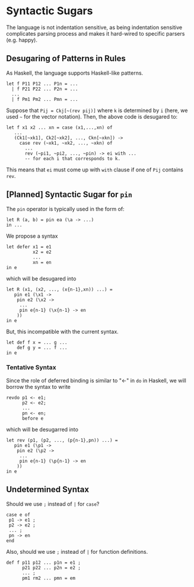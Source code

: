 Syntactic Sugars
================

The language is not indentation sensitive, as being indentation
sensitive complicates parsing process and makes it hard-wired to
specific parsers (e.g. happy).


<!--### Keywords

```
sig type data newtype let and in where case of rev with infix infixr infixl 
```

The following words are reserved for future.

```
import module open begin end 
```

### Special Symbols

The following characters cannot be a part of identifiers. 

```
( ) { } , _
```

### Identifiers

Every nonempty combination of letters and symbols are identifiers. Some combinations
like `!` has the special meaning. 
-->

## Desugaring of Patterns in Rules

As Haskell, the language supports Haskell-like patterns. 

```
let f P11 P12 ... P1n = ...
  | f P21 P22 ... P2n = ...
  ...
  | f Pm1 Pm2 ... Pmn = ...
```

Suppose that `Pij = Ckj[~(rev pij)]` where `k` is determined by `i` (here, we used `~` for the vector notation). Then, the above code is desugared to:

```
let f x1 x2 ... xn = case (x1,...,xn) of 
   ...
   (Ck1[~xk1], Ck2[~xk2], ..., Ckn[~xkn]) -> 
     case rev (~xk1, ~xk2, ..., ~xkn) of 
       ...
       rev (~pi1, ~pi2, ..., ~pin) -> ei with ... 
       -- for each i that corresponds to k.            
```

This means that `ei` must come up with `with` clause if one of `Pij` contains `rev`.

## [Planned] Syntactic Sugar for `pin`

The `pin` operator is typically used in the form of:

```
let R (a, b) = pin ea (\a -> ...)  
in ... 
```

We propose a syntax 

```
let defer x1 = e1
          x2 = e2
          ...
          xn = en 
in e          
```

which will be desugared into

```
let R (x1, (x2, ..., (x{n-1},xn)) ...) =
   pin e1 (\x1 -> 
    pin e2 (\x2 -> 
     ... 
     pin e{n-1} (\x{n-1} -> en
    ))
in e 
```

But, this incompatible with the current syntax. 

```
let def f x = ... g ...
    def g y = ... f ...
in e 
```


### Tentative Syntax 

Since the role of deferred binding is similar to "<-" in `do` in Haskell, we will borrow the syntax to write

```
revdo p1 <- e1; 
      p2 <- e2; 
      ...
      pn <- en;
      before e 
```

which will be desugarred into 

```
let rev (p1, (p2, ..., (p{n-1},pn)) ...) =
   pin e1 (\p1 -> 
    pin e2 (\p2 -> 
     ... 
     pin e{n-1} (\p{n-1} -> en
    ))
in e 
```



## Undetermined Syntax

Should we use `;` instead of `|` for `case`? 

```
case e of 
 p1 -> e1 ;
 p2 -> e2 ; 
 ... ;
 pn -> en 
end
```

Also, should we use `;` instead of `|` for function definitions. 

```
def f p11 p12 ... p1n = e1 ;
      p21 p22 ... p2n = e2 ; 
      ... ; 
      pm1 rm2 ... pmn = em 
```




